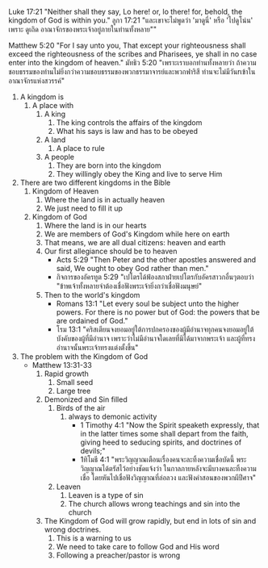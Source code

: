 Luke 17:21 "Neither shall they say, Lo here! or, lo there! for, behold, the kingdom of God is within you."
ลูกา 17:21 "และเขาจะไม่พูดว่า 'มาดูนี่' หรือ 'ไปดูโน่น' เพราะ ดูเถิด อาณาจักรของพระเจ้าอยู่ภายในท่านทั้งหลาย""

Matthew 5:20 "For I say unto you, That except your righteousness shall exceed the righteousness of the scribes and Pharisees, ye shall in no case enter into the kingdom of heaven."
มัทธิว 5:20 "เพราะเราบอกท่านทั้งหลายว่า ถ้าความชอบธรรมของท่านไม่ยิ่งกว่าความชอบธรรมของพวกธรรมาจารย์และพวกฟาริสี ท่านจะไม่มีวันrเข้าในอาณาจักรแห่งสวรรค์"

1. A kingdom is
    1. A place with
        1. A king
            1. The king controls the affairs of the kingdom
            2. What his says is law and has to be obeyed
        2. A land
            1. A place to rule
        3. A people
            1. They are born into the kingdom
            2. They willingly obey the King and live to serve Him
2. There are two different kingdoms in the Bible
    1. Kingdom of Heaven
        1. Where the land is in actually heaven
        2. We just need to fill it up
    2. Kingdom of God
        1. Where the land is in our hearts
        2. We are members of God's Kingdom while here on earth
        3. That means, we are all dual citizens: heaven and earth
        4. Our first allegiance should be to heaven
            - Acts 5:29 "Then Peter and the other apostles answered and said, We ought to obey God rather than men."
            - กิจการของอัครทูต 5:29 "เปโตรได้ฟ้องสภาฝ่ายเปโตรกับอัครสาวกอื่นๆตอบว่า "ข้าพเจ้าทั้งหลายจำต้องเชื่อฟังพระเจ้ายิ่งกว่าเชื่อฟังมนุษย์"
        5. Then to the world's kingdom
            - Romans 13:1 "Let every soul be subject unto the higher powers. For there is no power but of God: the powers that be are ordained of God."
            - โรม 13:1 "คริสเตียนจงยอมอยู่ใต้การปกครองของผู้มีอำนาจทุกคนจงยอมอยู่ใต้บังคับของผู้ที่มีอำนาจ เพราะว่าไม่มีอำนาจใดเลยที่มิได้มาจากพระเจ้า และผู้ที่ทรงอำนาจนั้นพระเจ้าทรงแต่งตั้งขึ้น"
3. The problem with the Kingdom of God
    - Matthew 13:31-33
        1. Rapid growth
            1. Small seed
            2. Large tree
        2. Demonized and Sin filled
            1. Birds of the air
                1. always to demonic activity
                    - 1 Timothy 4:1 "Now the Spirit speaketh expressly, that in the latter times some shall depart from the faith, giving heed to seducing spirits, and doctrines of devils;"
                    - 1ทิโมธี 4:1 "พระวิญญาณเตือนเรื่องคนจะละทิ้งความเชื่อบัดนี้ พระวิญญาณได้ตรัสไว้อย่างชัดแจ้งว่า ในกาลภายหลังจะมีบางคนละทิ้งความเชื่อ โดยหันไปเชื่อฟังวิญญาณที่ล่อลวง และฟังคำสอนของพวกผีปีศาจ"
            2. Leaven
                1. Leaven is a type of sin
                2. The church allows wrong teachings and sin into the church
        3. The Kingdom of God will grow rapidly, but end in lots of sin and wrong doctrines.
            1. This is a warning to us
            2. We need to take care to follow God and His word
            3. Following a preacher/pastor is wrong